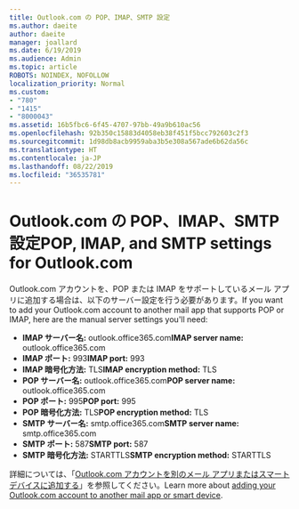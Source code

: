 ```yaml
---
title: Outlook.com の POP、IMAP、SMTP 設定
ms.author: daeite
author: daeite
manager: joallard
ms.date: 6/19/2019
ms.audience: Admin
ms.topic: article
ROBOTS: NOINDEX, NOFOLLOW
localization_priority: Normal
ms.custom:
- "780"
- "1415"
- "8000043"
ms.assetid: 16b5fbc6-6f45-4707-97bb-49a9b610ac56
ms.openlocfilehash: 92b350c15883d4058eb38f451f5bcc792603c2f3
ms.sourcegitcommit: 1d98db8acb9959aba3b5e308a567ade6b62da56c
ms.translationtype: HT
ms.contentlocale: ja-JP
ms.lasthandoff: 08/22/2019
ms.locfileid: "36535781"
---
```

# <a name="pop-imap-and-smtp-settings-for-outlookcom"></a><span data-ttu-id="dcf73-102">Outlook.com の POP、IMAP、SMTP 設定</span><span class="sxs-lookup"><span data-stu-id="dcf73-102">POP, IMAP, and SMTP settings for Outlook.com</span></span>

<span data-ttu-id="dcf73-103">Outlook.com アカウントを、POP または IMAP をサポートしているメール アプリに追加する場合は、以下のサーバー設定を行う必要があります。</span><span class="sxs-lookup"><span data-stu-id="dcf73-103">If you want to add your Outlook.com account to another mail app that supports POP or IMAP, here are the manual server settings you'll need:</span></span>
  
- <span data-ttu-id="dcf73-104">**IMAP サーバー名:** outlook.office365.com</span><span class="sxs-lookup"><span data-stu-id="dcf73-104">**IMAP server name:** outlook.office365.com</span></span>
- <span data-ttu-id="dcf73-105">**IMAP ポート:** 993</span><span class="sxs-lookup"><span data-stu-id="dcf73-105">**IMAP port:** 993</span></span>
- <span data-ttu-id="dcf73-106">**IMAP 暗号化方法:** TLS</span><span class="sxs-lookup"><span data-stu-id="dcf73-106">**IMAP encryption method:** TLS</span></span>
- <span data-ttu-id="dcf73-107">**POP サーバー名:** outlook.office365.com</span><span class="sxs-lookup"><span data-stu-id="dcf73-107">**POP server name:** outlook.office365.com</span></span>  
- <span data-ttu-id="dcf73-108">**POP ポート:** 995</span><span class="sxs-lookup"><span data-stu-id="dcf73-108">**POP port:** 995</span></span>  
- <span data-ttu-id="dcf73-109">**POP 暗号化方法:** TLS</span><span class="sxs-lookup"><span data-stu-id="dcf73-109">**POP encryption method:** TLS</span></span>  
- <span data-ttu-id="dcf73-110">**SMTP サーバー名:** smtp.office365.com</span><span class="sxs-lookup"><span data-stu-id="dcf73-110">**SMTP server name:** smtp.office365.com</span></span>
- <span data-ttu-id="dcf73-111">**SMTP ポート:** 587</span><span class="sxs-lookup"><span data-stu-id="dcf73-111">**SMTP port:** 587</span></span>
- <span data-ttu-id="dcf73-112">**SMTP 暗号化方法:** STARTTLS</span><span class="sxs-lookup"><span data-stu-id="dcf73-112">**SMTP encryption method:** STARTTLS</span></span>

<span data-ttu-id="dcf73-113">詳細については、「[Outlook.com アカウントを別のメール アプリまたはスマート デバイスに追加する](https://support.office.com/article/73f3b178-0009-41ae-aab1-87b80fa94970?wt.mc_id=Office_Outlook_com_Alchemy)」を参照してください。</span><span class="sxs-lookup"><span data-stu-id="dcf73-113">Learn more about [adding your Outlook.com account to another mail app or smart device](https://support.office.com/article/73f3b178-0009-41ae-aab1-87b80fa94970?wt.mc_id=Office_Outlook_com_Alchemy).</span></span>